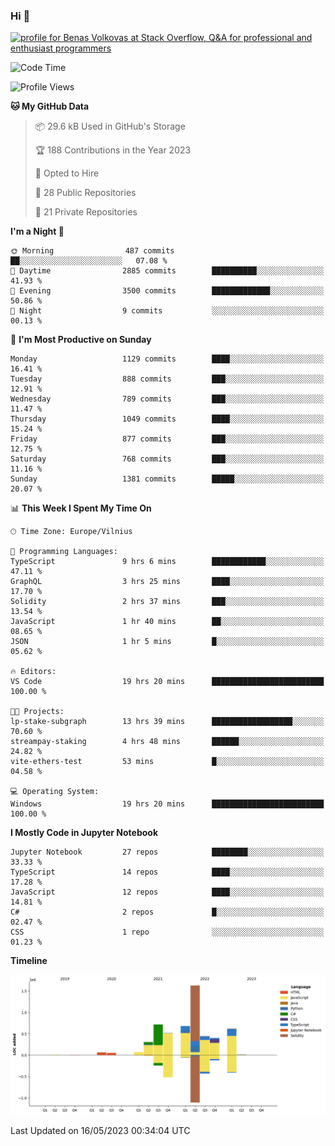 ### Hi 👋
<a href="https://stackoverflow.com/users/14954249/benas-volkovas"><img src="https://stackoverflow.com/users/flair/14954249.png?theme=dark" width="208" height="58" alt="profile for Benas Volkovas at Stack Overflow, Q&amp;A for professional and enthusiast programmers" title="profile for Benas Volkovas at Stack Overflow, Q&amp;A for professional and enthusiast programmers"></a>

<!--START_SECTION:waka-->
![Code Time](http://img.shields.io/badge/Code%20Time-1%2C456%20hrs%203%20mins-blue)

![Profile Views](http://img.shields.io/badge/Profile%20Views-0-blue)

**🐱 My GitHub Data** 

> 📦 29.6 kB Used in GitHub's Storage 
 > 
> 🏆 188 Contributions in the Year 2023
 > 
> 💼 Opted to Hire
 > 
> 📜 28 Public Repositories 
 > 
> 🔑 21 Private Repositories 
 > 
**I'm a Night 🦉** 

```text
🌞 Morning                487 commits         ██░░░░░░░░░░░░░░░░░░░░░░░   07.08 % 
🌆 Daytime                2885 commits        ██████████░░░░░░░░░░░░░░░   41.93 % 
🌃 Evening                3500 commits        █████████████░░░░░░░░░░░░   50.86 % 
🌙 Night                  9 commits           ░░░░░░░░░░░░░░░░░░░░░░░░░   00.13 % 
```
📅 **I'm Most Productive on Sunday** 

```text
Monday                   1129 commits        ████░░░░░░░░░░░░░░░░░░░░░   16.41 % 
Tuesday                  888 commits         ███░░░░░░░░░░░░░░░░░░░░░░   12.91 % 
Wednesday                789 commits         ███░░░░░░░░░░░░░░░░░░░░░░   11.47 % 
Thursday                 1049 commits        ████░░░░░░░░░░░░░░░░░░░░░   15.24 % 
Friday                   877 commits         ███░░░░░░░░░░░░░░░░░░░░░░   12.75 % 
Saturday                 768 commits         ███░░░░░░░░░░░░░░░░░░░░░░   11.16 % 
Sunday                   1381 commits        █████░░░░░░░░░░░░░░░░░░░░   20.07 % 
```


📊 **This Week I Spent My Time On** 

```text
🕑︎ Time Zone: Europe/Vilnius

💬 Programming Languages: 
TypeScript               9 hrs 6 mins        ████████████░░░░░░░░░░░░░   47.11 % 
GraphQL                  3 hrs 25 mins       ████░░░░░░░░░░░░░░░░░░░░░   17.70 % 
Solidity                 2 hrs 37 mins       ███░░░░░░░░░░░░░░░░░░░░░░   13.54 % 
JavaScript               1 hr 40 mins        ██░░░░░░░░░░░░░░░░░░░░░░░   08.65 % 
JSON                     1 hr 5 mins         █░░░░░░░░░░░░░░░░░░░░░░░░   05.62 % 

🔥 Editors: 
VS Code                  19 hrs 20 mins      █████████████████████████   100.00 % 

🐱‍💻 Projects: 
lp-stake-subgraph        13 hrs 39 mins      ██████████████████░░░░░░░   70.60 % 
streampay-staking        4 hrs 48 mins       ██████░░░░░░░░░░░░░░░░░░░   24.82 % 
vite-ethers-test         53 mins             █░░░░░░░░░░░░░░░░░░░░░░░░   04.58 % 

💻 Operating System: 
Windows                  19 hrs 20 mins      █████████████████████████   100.00 % 
```

**I Mostly Code in Jupyter Notebook** 

```text
Jupyter Notebook         27 repos            ████████░░░░░░░░░░░░░░░░░   33.33 % 
TypeScript               14 repos            ████░░░░░░░░░░░░░░░░░░░░░   17.28 % 
JavaScript               12 repos            ████░░░░░░░░░░░░░░░░░░░░░   14.81 % 
C#                       2 repos             █░░░░░░░░░░░░░░░░░░░░░░░░   02.47 % 
CSS                      1 repo              ░░░░░░░░░░░░░░░░░░░░░░░░░   01.23 % 
```



**Timeline**

![Lines of Code chart](https://raw.githubusercontent.com/BenasVolkovas/BenasVolkovas/main/assets/bar_graph.png)


 Last Updated on 16/05/2023 00:34:04 UTC
<!--END_SECTION:waka-->
